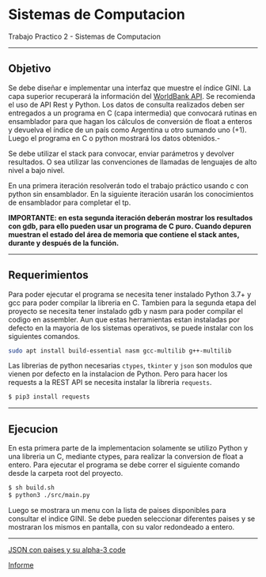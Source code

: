 # Sistemas de Computacion
Trabajo Practico 2 - Sistemas de Computacion 

---

## Objetivo

Se debe diseñar e implementar una interfaz que muestre el índice GINI. La capa superior recuperará la información del [WorldBank API](https://api.worldbank.org/v2/en/country/all/indicator/SI.POV.GINI?format=json&date=2011:2020&per_page=32500&page=1&country=%22Argentina%22). Se recomienda el uso de API Rest y Python. Los datos de consulta realizados deben ser entregados a un programa en C (capa intermedia) que convocará rutinas en ensamblador para que hagan los cálculos de conversión de float a enteros y devuelva el índice de un país como Argentina u otro sumando uno (+1). Luego el programa en C o python mostrará los datos obtenidos.- 

Se debe utilizar el stack para convocar, enviar parámetros y devolver resultados. O sea utilizar las convenciones de llamadas de lenguajes de alto nivel a bajo nivel.

En una primera iteración resolverán todo el trabajo práctico usando c con python sin ensamblador. En la siguiente iteración usarán los conocimientos de ensamblador para completar el tp.

**IMPORTANTE: en esta segunda iteración deberán mostrar los resultados con gdb, para ello pueden usar un programa de C puro. Cuando depuren muestran el estado del área de memoria que contiene el stack antes, durante y después de la función.**

---

## Requerimientos

Para poder ejecutar el programa se necesita tener instalado Python 3.7+ y gcc para poder compilar la libreria en C. Tambien para la segunda etapa del proyecto se necesita tener instalado gdb y nasm para poder compilar el codigo en assembler. Aun que estas herramientas estan instaladas por defecto en la mayoria de los sistemas operativos, se puede instalar con los siguientes comandos.

```bash
sudo apt install build-essential nasm gcc-multilib g++-multilib
```

Las librerias de python necesarias `ctypes`, `tkinter` y `json` son modulos que vienen por defecto en la instalacion de Python. Pero para hacer los requests a la REST API se necesita instalar la libreria `requests`.

```bash
$ pip3 install requests
```

---

## Ejecucion

En esta primera parte de la implementacion solamente se utilizo Python y una libreria un C, mediante ctypes, para realizar la conversion de float a entero. Para ejecutar el programa se debe correr el siguiente comando desde la carpeta root del proyecto.

```bash
$ sh build.sh
$ python3 ./src/main.py
```
Luego se mostrara un menu con la lista de paises disponibles para consultar el indice GINI. Se debe pueden seleccionar diferentes paises y se mostraran los mismos en pantalla, con su valor redondeado a entero.

---

[JSON con paises y su alpha-3 code](https://github.com/stefangabos/world_countries/tree/master)

[Informe](https://docs.google.com/document/d1jW9MoEiCJ7JhiNN3AmMY-2FMexjHuQbrLYXATDKkyik/edit?usp=sharing)
